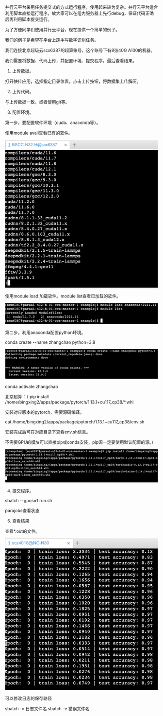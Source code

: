 并行云平台采用任务提交式的方式运行程序，使用起来较为复杂。并行云平台适合利用脚本直接运行程序。故大家可以在组内服务器上先行debug，保证代码正确后再利用脚本提交运行。

为了方便同学们使用并行云平台，现在提供一个简单的例子。

我们的例子是希望在平台上跑手写数字识别任务。

我们连接北京超级云scx6387的超算账号，这个账号下有8张40G A100的机器。

我们需要将数据、代码上传，并配置环境、提交程序，最后查看结果。

1. 上传数据。

打开快传应用，选择指定目录位置，点击上传按钮，将数据集上传解压。

2. 上传代码。

与上传数据一致，或者使用git等。

3. 配置环境。

第一步，要配置软件环境（cuda、anaconda等）。

使用module avail查看已有的软件。

![Alt text](image.png)

使用module load 加载软件。module list查看已加载的软件。

![Alt text](image-1.png)

第二步，利用anaconda配置python环境。

conda create --name zhangchao python=3.8

![Alt text](image-2.png)

conda activate zhangchao

北京超算：（
pip install /home/bingxing2/apps/package/pytorch/1.13.1+cu117_cp38/*.whl

安装对应版本的pytorch，需要源码编译。

cat /home/bingxing2/apps/package/pytorch/1.13.1+cu117_cp38/env.sh

安装完成后可在对应目录下查看env.sh信息。

不需要GPU的模块可以直接pip或conda安装，pip源一定要使用默认配置的源。）

![Alt text](image-3.png)

4. 提交程序。

sbatch --gpus=1 run.sh

parajobs查看状态

5. 查看结果

查看*.out的文件。

![Alt text](image-4.png)

可以修改日志的保存路径

sbatch -o 日志文件名
sbatch -e 错误文件名

